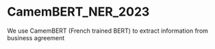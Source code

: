 # CamemBERT_NER_2023
We use CamemBERT (French trained BERT) to extract information from business agreement
